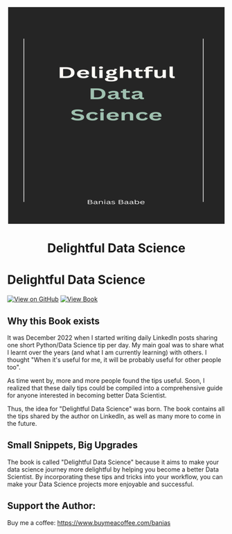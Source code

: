 <div align="center">

<a href="https://github.com/baniasbaabe/delightful-data-science">

<img src="book/images/dds_logo.png" alt="Delightful Data Science Logo" align="center">

</a>

</div>

<div align="center">
    <h1 align="center">Delightful Data Science</h1>
</div>

# Delightful Data Science

[![View on GitHub](https://img.shields.io/badge/GitHub-View_on_GitHub-blue?logo=GitHub)](https://github.com/baniasbaabe/delightful-data-science) [![View Book](https://img.shields.io/badge/Book-View%20Book-red?style=plastic&logo=book)](https://baniasbaabe.github.io/delightful-data-science/README.html)

## Why this Book exists

It was December 2022 when I started writing daily LinkedIn posts sharing one short Python/Data Science tip per day. My main goal was to share what I learnt over the years (and what I am currently learning) with others. I thought "When it's useful for me, it will be probably useful for other people too".

As time went by, more and more people found the tips useful. Soon, I realized that these daily tips could be compiled into a comprehensive guide for anyone interested in becoming better Data Scientist.

Thus, the idea for "Delightful Data Science" was born. The book contains all the tips shared by the author on LinkedIn, as well as many more to come in the future.

## Small Snippets, Big Upgrades

The book is called "Delightful Data Science" because it aims to make your data science journey more delightful by helping you become a better Data Scientist. By incorporating these tips and tricks into your workflow, you can make your Data Science projects more enjoyable and successful.

## Support the Author:

Buy me a coffee: https://www.buymeacoffee.com/banias
